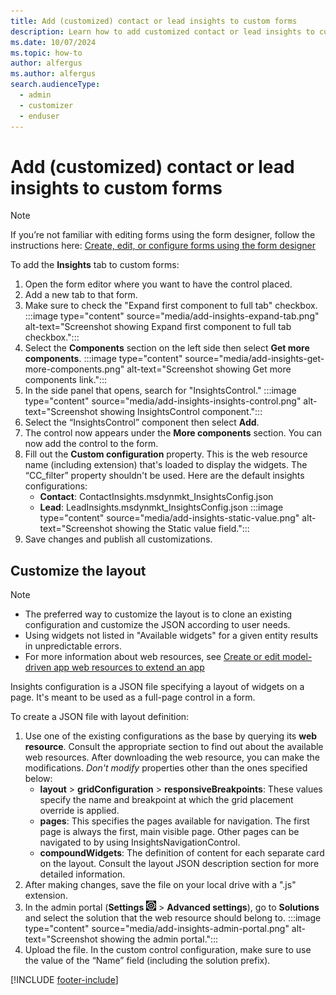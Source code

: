 ```yaml
---
title: Add (customized) contact or lead insights to custom forms
description: Learn how to add customized contact or lead insights to custom forms Dynamics 365 Customer Insights - Journeys.
ms.date: 10/07/2024
ms.topic: how-to
author: alfergus
ms.author: alfergus
search.audienceType: 
  - admin
  - customizer
  - enduser
---
```


# Add (customized) contact or lead insights to custom forms

> [!NOTE]
> If you’re not familiar with editing forms using the form designer, follow the instructions here: [Create, edit, or configure forms using the form designer](/power-apps/maker/model-driven-apps/create-and-edit-forms)

To add the **Insights** tab to custom forms:

1. Open the form editor where you want to have the control placed.
1. Add a new tab to that form.
1. Make sure to check the "Expand first component to full tab" checkbox.
    :::image type="content" source="media/add-insights-expand-tab.png" alt-text="Screenshot showing Expand first component to full tab checkbox.":::
1. Select the **Components** section on the left side then select **Get more components**.
    :::image type="content" source="media/add-insights-get-more-components.png" alt-text="Screenshot showing Get more components link.":::
1. In the side panel that opens, search for "InsightsControl."
    :::image type="content" source="media/add-insights-insights-control.png" alt-text="Screenshot showing InsightsControl component.":::
1. Select the “InsightsControl” component then select **Add**.
1. The control now appears under the **More components** section. You can now add the control to the form.
1. Fill out the **Custom configuration** property. This is the web resource name (including extension) that's loaded to display the widgets. The “CC_filter” property shouldn't be used. Here are the default insights configurations:
    - **Contact**: ContactInsights.msdynmkt_InsightsConfig.json
    - **Lead**: LeadInsights.msdynmkt_InsightsConfig.json
    :::image type="content" source="media/add-insights-static-value.png" alt-text="Screenshot showing the Static value field.":::
1. Save changes and publish all customizations.

## Customize the layout

> [!NOTE]
> - The preferred way to customize the layout is to clone an existing configuration and customize the JSON according to user needs.
> - Using widgets not listed in "Available widgets" for a given entity results in unpredictable errors.
> - For more information about web resources, see [Create or edit model-driven app web resources to extend an app](/power-apps/maker/model-driven-apps/create-edit-web-resources)

Insights configuration is a JSON file specifying a layout of widgets on a page. It's meant to be used as a full-page control in a form.

To create a JSON file with layout definition:

1. Use one of the existing configurations as the base by querying its **web resource**. Consult the appropriate section to find out about the available web resources. After downloading the web resource, you can make the modifications. *Don't modify* properties other than the ones specified below:
    - **layout** > **gridConfiguration** > **responsiveBreakpoints**: These values specify the name and breakpoint at which the grid placement override is applied.
    - **pages**: This specifies the pages available for navigation. The first page is always the first, main visible page. Other pages can be navigated to by using InsightsNavigationControl.
    - **compoundWidgets**: The definition of content for each separate card on the layout. Consult the layout JSON description section for more detailed information.
1. After making changes, save the file on your local drive with a ".js" extension.
1. In the admin portal (**Settings** ![The Settings menu icon.](media/settings-icon.png "The Settings menu icon") > **Advanced settings**), go to **Solutions** and select the solution that the web resource should belong to.
    :::image type="content" source="media/add-insights-admin-portal.png" alt-text="Screenshot showing the admin portal.":::
1. Upload the file. In the custom control configuration, make sure to use the value of the “Name” field (including the solution prefix).

[!INCLUDE [footer-include](./includes/footer-banner.md)]